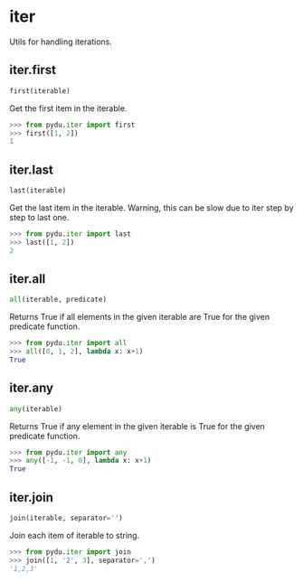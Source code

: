 # iter

Utils for handling iterations.

## iter.first
```python
first(iterable)
```

Get the first item in the iterable.

```python
>>> from pydu.iter import first
>>> first([1, 2])
1
```


## iter.last
```python
last(iterable)
```

Get the last item in the iterable.
Warning, this can be slow due to iter step by step to last one.

```python
>>> from pydu.iter import last
>>> last([1, 2])
2
```


## iter.all
```python
all(iterable, predicate)
```

Returns True if all elements in the given iterable are True for the
given predicate function.

```python
>>> from pydu.iter import all
>>> all([0, 1, 2], lambda x: x+1)
True
```


## iter.any
```python
any(iterable)
```

Returns True if any element in the given iterable is True for the
given predicate function.

```python
>>> from pydu.iter import any
>>> any([-1, -1, 0], lambda x: x+1)
True
```


## iter.join
```python
join(iterable, separator='')
```

Join each item of iterable to string.

```python
>>> from pydu.iter import join
>>> join([1, '2', 3], separator=',')
'1,2,3'
```

